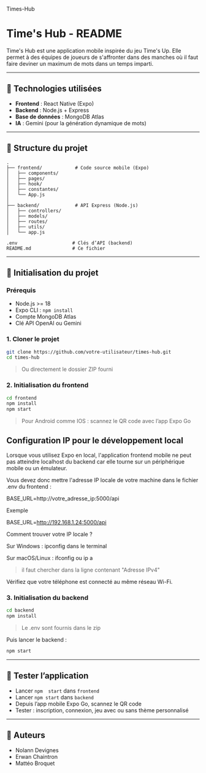Times-Hub
# Time's Hub - README

Time's Hub est une application mobile inspirée du jeu Time's Up. Elle permet à des équipes de joueurs de s'affronter dans des manches où il faut faire deviner un maximum de mots dans un temps imparti.

---

## 🧱 Technologies utilisées

* **Frontend** : React Native (Expo)
* **Backend** : Node.js + Express
* **Base de données** : MongoDB Atlas
* **IA** : Gemini (pour la génération dynamique de mots)

---

## 📁 Structure du projet

```
.
├── frontend/            # Code source mobile (Expo)
│   ├── components/
│   ├── pages/
│   ├── hook/
│   ├── constantes/
│   └── App.js
│
├── backend/             # API Express (Node.js)
│   ├── controllers/
│   ├── models/
│   ├── routes/
│   ├── utils/
│   └── app.js

.env                    # Clés d’API (backend)
README.md               # Ce fichier
```

---

## 🚀 Initialisation du projet

### Prérequis

* Node.js >= 18
* Expo CLI : `npm install`
* Compte MongoDB Atlas
* Clé API OpenAI ou Gemini

### 1. Cloner le projet

```bash
git clone https://github.com/votre-utilisateur/times-hub.git
cd times-hub
```
> Ou directement le dossier ZIP fourni

### 2. Initialisation du frontend

```bash
cd frontend
npm install
npm start
```

> Pour Android comme IOS : scannez le QR code avec l’app Expo Go

## Configuration IP pour le développement local

Lorsque vous utilisez Expo en local, l'application frontend mobile ne peut pas atteindre localhost du backend car elle tourne sur un périphérique mobile ou un émulateur.

Vous devez donc mettre l'adresse IP locale de votre machine dans le fichier .env du frontend :

BASE_URL=http://votre_adresse_ip:5000/api

Exemple

BASE_URL=http://192.168.1.24:5000/api

Comment trouver votre IP locale ?

Sur Windows : ipconfig dans le terminal

Sur macOS/Linux : ifconfig ou ip a

> il faut chercher dans la ligne contenant "Adresse IPv4"

Vérifiez que votre téléphone est connecté au même réseau Wi-Fi.

### 3. Initialisation du backend

```bash
cd backend
npm install
```

> Le .env sont fournis dans le zip  

Puis lancer le backend :

```bash
npm start
```

---

## 🧪 Tester l’application

* Lancer `npm  start` dans `frontend`
* Lancer `npm start` dans `backend`
* Depuis l’app mobile Expo Go, scannez le QR code
* Tester : inscription, connexion, jeu avec ou sans thème personnalisé

---

## 👥 Auteurs

* Nolann Devignes
* Erwan Chaintron
* Mattéo Broquet

